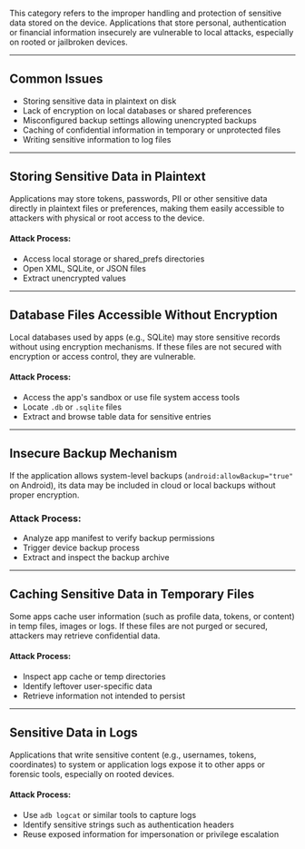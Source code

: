 This category refers to the improper handling and protection of sensitive data stored on the device. Applications that store personal, authentication or financial information insecurely are vulnerable to local attacks, especially on rooted or jailbroken devices.

---

## Common Issues

- Storing sensitive data in plaintext on disk
- Lack of encryption on local databases or shared preferences
- Misconfigured backup settings allowing unencrypted backups
- Caching of confidential information in temporary or unprotected files
- Writing sensitive information to log files

---

## Storing Sensitive Data in Plaintext

Applications may store tokens, passwords, PII or other sensitive data directly in plaintext files or preferences, making them easily accessible to attackers with physical or root access to the device.


#### Attack Process:

- Access local storage or shared_prefs directories    
- Open XML, SQLite, or JSON files
- Extract unencrypted values

---

## Database Files Accessible Without Encryption

Local databases used by apps (e.g., SQLite) may store sensitive records without using encryption mechanisms. If these files are not secured with encryption or access control, they are vulnerable.

#### Attack Process:

- Access the app's sandbox or use file system access tools
- Locate `.db` or `.sqlite` files
- Extract and browse table data for sensitive entries    

---

## Insecure Backup Mechanism

If the application allows system-level backups (`android:allowBackup="true"` on Android), its data may be included in cloud or local backups without proper encryption.

### Attack Process:

- Analyze app manifest to verify backup permissions    
- Trigger device backup process
- Extract and inspect the backup archive

---

## Caching Sensitive Data in Temporary Files

Some apps cache user information (such as profile data, tokens, or content) in temp files, images or logs. If these files are not purged or secured, attackers may retrieve confidential data.

#### Attack Process:

- Inspect app cache or temp directories
- Identify leftover user-specific data
- Retrieve information not intended to persist    

---

## Sensitive Data in Logs

Applications that write sensitive content (e.g., usernames, tokens, coordinates) to system or application logs expose it to other apps or forensic tools, especially on rooted devices.

#### Attack Process:

- Use `adb logcat` or similar tools to capture logs
- Identify sensitive strings such as authentication headers
- Reuse exposed information for impersonation or privilege escalation